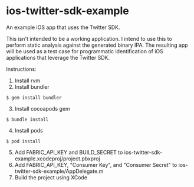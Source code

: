 # ios-twitter-sdk-example
An example iOS app that uses the Twitter SDK.

This isn't intended to be a working application.  I intend to use this
to perform static analysis against the generated binary IPA.  The resulting
app will be used as a test case for programmatic identification of iOS 
applications that leverage the Twitter SDK.

Instructions:
1. Install rvm
2. Install bundler
```
$ gem install bundler
```
3. Install cocoapods gem
``` 
$ bundle install
```
4. Install pods
```
$ pod install
```
5. Add FABRIC_API_KEY and BUILD_SECRET to ios-twitter-sdk-example.xcodeproj/project.pbxproj
6. Add FABRIC_API_KEY, "Consumer Key", and "Consumer Secret" to ios-twitter-sdk-example/AppDelegate.m
7. Build the project using XCode
